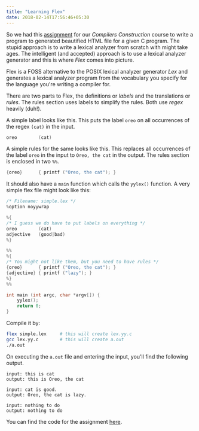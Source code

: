 ```yaml
---
title: "Learning Flex"
date: 2018-02-14T17:56:46+05:30
---
```


So we had this [assignment](https://github.com/UtkarshMe/Flexing) for our _Compilers Construction_ course to write a program to generated beautified HTML file for a given C program. The stupid approach is to write a lexical analyzer from scratch with might take ages. The intelligent (and accepted) approach is to use a lexical analyzer generator and this is where _Flex_ comes into picture.

Flex is a FOSS alternative to the POSIX lexical analyzer generator _Lex_ and generates a lexical analyzer program from the vocabulary you specify for the language you're writing a compiler for.

There are two parts to Flex, the definitions or _labels_ and the translations or _rules_. The rules section uses labels to simplify the rules. Both use _regex_ heavily (duh!).

A simple label looks like this. This puts the label `oreo` on all occurrences of the regex `(cat)` in the input.
```c
oreo        (cat)
```

A simple rules for the same looks like this. This replaces all occurrences of the label `oreo` in the input to `Oreo, the cat` in the output. The rules section is enclosed in two `%%`.
```c
{oreo}      { printf ("Oreo, the cat"); }
```

It should also have a `main` function which calls the `yylex()` function. A very simple flex file might look like this:

```c
/* Filename: simple.lex */
%option noyywrap

%{
/* I guess we do have to put labels on everything */
oreo        (cat)
adjective   (good|bad)
%}

%%
%{
/* You might not like them, but you need to have rules */
{oreo}      { printf ("Oreo, the cat"); }
{adjective} { printf ("lazy"); }
%}
%%

int main (int argc, char *argv[]) {
    yylex();
    return 0;
}
```

Compile it by:
```bash
flex simple.lex     # this will create lex.yy.c
gcc lex.yy.c        # this will create a.out
./a.out
```

On executing the `a.out` file and entering the input, you'll find the following output.
```text
input: this is cat
output: this is Oreo, the cat

input: cat is good.
output: Oreo, the cat is lazy.

input: nothing to do
output: nothing to do
```

You can find the code for the assignment [here](https://github.com/UtkarshMe/Flexing).
